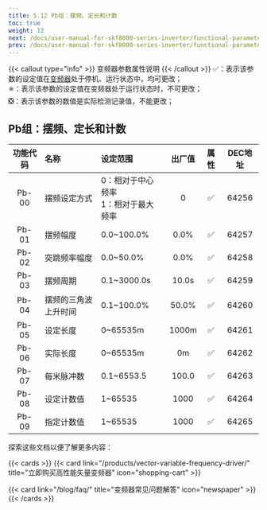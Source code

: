 ```yaml
---
title: 5.12 Pb组：摆频、定长和计数
toc: true
weight: 12
next: /docs/user-manual-for-skf8000-series-inverter/functional-parameter-table/multi-segment-speed-instructions-and-simplified-plc/
prev: /docs/user-manual-for-skf8000-series-inverter/functional-parameter-table/pid-function-parameters/
---
```

{{< callout type="info" >}}
  变频器参数属性说明
{{< /callout >}}
✅：表示该参数的设定值在[变频器](/products/vector-variable-frequency-driver/)处于停机、运行状态中，均可更改；  
✳️：表示该参数的设定值在变频器处于运行状态时，不可更改；  
❎：表示该参数的数值是实际检测记录值，不能更改；


## Pb组：摆频、定长和计数

|  功能代码|    名称  | 设定范围 | 出厂值 |属性 | DEC地址 |
| :----: |    :----   | :----   | :----:   | :----:   | :----:   |
|  Pb-00|    摆频设定方式  | 0：相对于中心频率</br>1：相对于最大频率 |0 | ✅ | 64256 |
|  Pb-01|    摆频幅度  | 0.0~100.0% |0.0% | ✅ | 64257 |
|  Pb-02|    突跳频率幅度  | 0.0~50.0% |0.0% | ✅ | 64258 |
|  Pb-03|    摆频周期  | 0.1~3000.0s |10.0s | ✅ | 64259 |
|  Pb-04|    摆频的三角波上升时间  | 0.1~100.0% |50.0% | ✅ | 64260 |
|  Pb-05|    设定长度  | 0~65535m |1000m | ✅ | 64261 |
|  Pb-06|    实际长度  | 0~65535m |0m | ✅ | 64262 |
|  Pb-07|    每米脉冲数  | 0.1~6553.5 |100.0 | ✅ | 64263 |
|  Pb-08|    设定计数值  | 1~65535 |1000 | ✅ | 64264 |
|  Pb-09|    指定计数值  | 1~65535 |1000 | ✅ | 64265 |


探索这些文档以便了解更多内容：

{{< cards >}}
  {{< card link="/products/vector-variable-frequency-driver/" title="立即购买高性能矢量变频器" icon="shopping-cart" >}}

  {{< card link="/blog/faq/" title="变频器常见问题解答" icon="newspaper" >}}
{{< /cards >}}	
